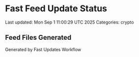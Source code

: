 # Fast Feed Update Status
Last updated: Mon Sep  1 11:00:29 UTC 2025
Categories: crypto

## Feed Files Generated

Generated by Fast Updates Workflow
